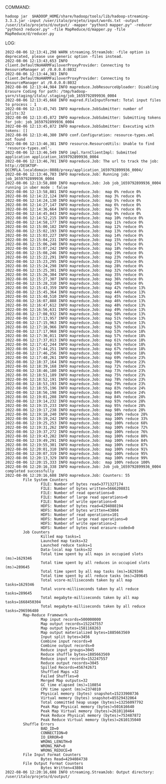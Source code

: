 COMMAND:

    hadoop jar  $HADOOP_HOME/share/hadoop/tools/lib/hadoop-streaming-3.3.3.jar -input /user/italo/projeto/input/words.txt -output /user/italo/projeto/d/output/ -mapper "python3 mapper.py" -reducer "python3 reducer.py" -file MapReduce/d/mapper.py -file MapReduce/d/reducer.py

LOG:

    2022-08-06 12:13:41,298 WARN streaming.StreamJob: -file option is deprecated, please use generic option -files instead.
    2022-08-06 12:13:43,653 INFO client.DefaultNoHARMFailoverProxyProvider: Connecting to ResourceManager at /0.0.0.0:8032
    2022-08-06 12:13:44,383 INFO client.DefaultNoHARMFailoverProxyProvider: Connecting to ResourceManager at /0.0.0.0:8032
    2022-08-06 12:13:44,984 INFO mapreduce.JobResourceUploader: Disabling Erasure Coding for path: /tmp/hadoop-yarn/staging/italo/.staging/job_1659792899936_0004
    2022-08-06 12:13:45,668 INFO mapred.FileInputFormat: Total input files to process : 1
    2022-08-06 12:13:45,745 INFO mapreduce.JobSubmitter: number of splits:32
    2022-08-06 12:13:45,872 INFO mapreduce.JobSubmitter: Submitting tokens for job: job_1659792899936_0004
    2022-08-06 12:13:45,872 INFO mapreduce.JobSubmitter: Executing with tokens: []
    2022-08-06 12:13:46,380 INFO conf.Configuration: resource-types.xml not found
    2022-08-06 12:13:46,381 INFO resource.ResourceUtils: Unable to find 'resource-types.xml'.
    2022-08-06 12:13:46,549 INFO impl.YarnClientImpl: Submitted application application_1659792899936_0004
    2022-08-06 12:13:46,701 INFO mapreduce.Job: The url to track the job: http://DESKTOP-QCCMFLA.localdomain:8088/proxy/application_1659792899936_0004/
    2022-08-06 12:13:46,703 INFO mapreduce.Job: Running job: job_1659792899936_0004
    2022-08-06 12:13:58,880 INFO mapreduce.Job: Job job_1659792899936_0004 running in uber mode : false
    2022-08-06 12:13:58,881 INFO mapreduce.Job:  map 0% reduce 0%
    2022-08-06 12:14:22,124 INFO mapreduce.Job:  map 3% reduce 0%
    2022-08-06 12:14:24,130 INFO mapreduce.Job:  map 5% reduce 0%
    2022-08-06 12:14:27,147 INFO mapreduce.Job:  map 6% reduce 0%
    2022-08-06 12:14:36,664 INFO mapreduce.Job:  map 7% reduce 0%
    2022-08-06 12:14:45,843 INFO mapreduce.Job:  map 9% reduce 0%
    2022-08-06 12:14:52,215 INFO mapreduce.Job:  map 10% reduce 0%
    2022-08-06 12:14:58,177 INFO mapreduce.Job:  map 11% reduce 0%
    2022-08-06 12:15:00,182 INFO mapreduce.Job:  map 12% reduce 0%
    2022-08-06 12:15:02,193 INFO mapreduce.Job:  map 13% reduce 0%
    2022-08-06 12:15:03,227 INFO mapreduce.Job:  map 14% reduce 0%
    2022-08-06 12:15:04,231 INFO mapreduce.Job:  map 15% reduce 0%
    2022-08-06 12:15:06,240 INFO mapreduce.Job:  map 17% reduce 0%
    2022-08-06 12:15:07,242 INFO mapreduce.Job:  map 18% reduce 0%
    2022-08-06 12:15:08,246 INFO mapreduce.Job:  map 19% reduce 0%
    2022-08-06 12:15:22,291 INFO mapreduce.Job:  map 23% reduce 0%
    2022-08-06 12:15:23,295 INFO mapreduce.Job:  map 25% reduce 0%
    2022-08-06 12:15:24,298 INFO mapreduce.Job:  map 28% reduce 0%
    2022-08-06 12:15:25,301 INFO mapreduce.Job:  map 32% reduce 0%
    2022-08-06 12:15:26,304 INFO mapreduce.Job:  map 35% reduce 0%
    2022-08-06 12:15:27,307 INFO mapreduce.Job:  map 36% reduce 0%
    2022-08-06 12:15:28,310 INFO mapreduce.Job:  map 38% reduce 0%
    2022-08-06 12:15:43,359 INFO mapreduce.Job:  map 42% reduce 13%
    2022-08-06 12:15:45,364 INFO mapreduce.Job:  map 44% reduce 13%
    2022-08-06 12:15:48,510 INFO mapreduce.Job:  map 45% reduce 13%
    2022-08-06 12:16:07,888 INFO mapreduce.Job:  map 46% reduce 13%
    2022-08-06 12:16:47,612 INFO mapreduce.Job:  map 48% reduce 13%
    2022-08-06 12:16:56,631 INFO mapreduce.Job:  map 49% reduce 13%
    2022-08-06 12:17:08,932 INFO mapreduce.Job:  map 50% reduce 13%
    2022-08-06 12:17:13,957 INFO mapreduce.Job:  map 51% reduce 13%
    2022-08-06 12:17:15,963 INFO mapreduce.Job:  map 52% reduce 13%
    2022-08-06 12:17:16,966 INFO mapreduce.Job:  map 53% reduce 13%
    2022-08-06 12:17:17,968 INFO mapreduce.Job:  map 53% reduce 18%
    2022-08-06 12:17:36,011 INFO mapreduce.Job:  map 57% reduce 18%
    2022-08-06 12:17:37,013 INFO mapreduce.Job:  map 61% reduce 18%
    2022-08-06 12:17:42,244 INFO mapreduce.Job:  map 63% reduce 18%
    2022-08-06 12:17:44,251 INFO mapreduce.Job:  map 67% reduce 18%
    2022-08-06 12:17:46,256 INFO mapreduce.Job:  map 69% reduce 18%
    2022-08-06 12:17:48,261 INFO mapreduce.Job:  map 69% reduce 23%
    2022-08-06 12:18:37,164 INFO mapreduce.Job:  map 70% reduce 23%
    2022-08-06 12:18:39,168 INFO mapreduce.Job:  map 72% reduce 23%
    2022-08-06 12:18:46,180 INFO mapreduce.Job:  map 73% reduce 23%
    2022-08-06 12:18:51,189 INFO mapreduce.Job:  map 75% reduce 23%
    2022-08-06 12:18:52,191 INFO mapreduce.Job:  map 78% reduce 23%
    2022-08-06 12:18:53,193 INFO mapreduce.Job:  map 79% reduce 23%
    2022-08-06 12:18:55,196 INFO mapreduce.Job:  map 83% reduce 24%
    2022-08-06 12:18:56,198 INFO mapreduce.Job:  map 84% reduce 24%
    2022-08-06 12:19:01,208 INFO mapreduce.Job:  map 84% reduce 28%
    2022-08-06 12:19:14,232 INFO mapreduce.Job:  map 93% reduce 28%
    2022-08-06 12:19:15,233 INFO mapreduce.Job:  map 95% reduce 28%
    2022-08-06 12:19:17,238 INFO mapreduce.Job:  map 98% reduce 28%
    2022-08-06 12:19:18,240 INFO mapreduce.Job:  map 100% reduce 28%
    2022-08-06 12:19:19,242 INFO mapreduce.Job:  map 100% reduce 33%
    2022-08-06 12:19:25,253 INFO mapreduce.Job:  map 100% reduce 68%
    2022-08-06 12:19:31,262 INFO mapreduce.Job:  map 100% reduce 72%
    2022-08-06 12:19:37,272 INFO mapreduce.Job:  map 100% reduce 76%
    2022-08-06 12:19:43,282 INFO mapreduce.Job:  map 100% reduce 80%
    2022-08-06 12:19:49,291 INFO mapreduce.Job:  map 100% reduce 84%
    2022-08-06 12:19:55,301 INFO mapreduce.Job:  map 100% reduce 87%
    2022-08-06 12:20:01,310 INFO mapreduce.Job:  map 100% reduce 91%
    2022-08-06 12:20:07,319 INFO mapreduce.Job:  map 100% reduce 95%
    2022-08-06 12:20:13,329 INFO mapreduce.Job:  map 100% reduce 99%
    2022-08-06 12:20:15,333 INFO mapreduce.Job:  map 100% reduce 100%
    2022-08-06 12:20:16,338 INFO mapreduce.Job: Job job_1659792899936_0004 completed successfully
    2022-08-06 12:20:16,608 INFO mapreduce.Job: Counters: 55
            File System Counters
                    FILE: Number of bytes read=3771327174
                    FILE: Number of bytes written=5666208831
                    FILE: Number of read operations=0
                    FILE: Number of large read operations=0
                    FILE: Number of write operations=0
                    HDFS: Number of bytes read=4294088194
                    HDFS: Number of bytes written=43804
                    HDFS: Number of read operations=101
                    HDFS: Number of large read operations=0
                    HDFS: Number of write operations=2
                    HDFS: Number of bytes read erasure-coded=0
            Job Counters
                    Killed map tasks=1
                    Launched map tasks=32
                    Launched reduce tasks=1
                    Data-local map tasks=32
                    Total time spent by all maps in occupied slots (ms)=1629346
                    Total time spent by all reduces in occupied slots (ms)=289645
                    Total time spent by all map tasks (ms)=1629346
                    Total time spent by all reduce tasks (ms)=289645
                    Total vcore-milliseconds taken by all map tasks=1629346
                    Total vcore-milliseconds taken by all reduce tasks=289645
                    Total megabyte-milliseconds taken by all map tasks=1668450304
                    Total megabyte-milliseconds taken by all reduce tasks=296596480
            Map-Reduce Framework
                    Map input records=500000000
                    Map output records=152247557
                    Map output bytes=1581168263
                    Map output materialized bytes=1885663569
                    Input split bytes=3456
                    Combine input records=0
                    Combine output records=0
                    Reduce input groups=3045
                    Reduce shuffle bytes=1885663569
                    Reduce input records=152247557
                    Reduce output records=3045
                    Spilled Records=456742671
                    Shuffled Maps =32
                    Failed Shuffles=0
                    Merged Map outputs=32
                    GC time elapsed (ms)=110854
                    CPU time spent (ms)=2374010
                    Physical memory (bytes) snapshot=15233908736
                    Virtual memory (bytes) snapshot=85529432064
                    Total committed heap usage (bytes)=13256097792
                    Peak Map Physical memory (bytes)=501616640
                    Peak Map Virtual memory (bytes)=2610110464
                    Peak Reduce Physical memory (bytes)=753487872
                    Peak Reduce Virtual memory (bytes)=2610135040
            Shuffle Errors
                    BAD_ID=0
                    CONNECTION=0
                    IO_ERROR=0
                    WRONG_LENGTH=0
                    WRONG_MAP=0
                    WRONG_REDUCE=0
            File Input Format Counters
                    Bytes Read=4294084738
            File Output Format Counters
                    Bytes Written=43804
    2022-08-06 12:20:16,608 INFO streaming.StreamJob: Output directory: /user/italo/projeto/d/output/